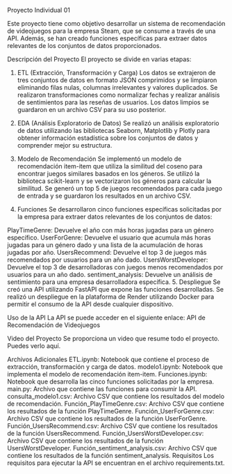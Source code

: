 Proyecto Individual 01

Este proyecto tiene como objetivo desarrollar un sistema de recomendación de videojuegos para la empresa Steam, que se consume a través de una API. Además, se han creado funciones específicas para extraer datos relevantes de los conjuntos de datos proporcionados.

Descripción del Proyecto
El proyecto se divide en varias etapas:

1. ETL (Extracción, Transformación y Carga)
Los datos se extrajeron de tres conjuntos de datos en formato JSON comprimidos y se limpiaron eliminando filas nulas, columnas irrelevantes y valores duplicados. Se realizaron transformaciones como normalizar fechas y realizar análisis de sentimientos para las reseñas de usuarios. Los datos limpios se guardaron en un archivo CSV para su uso posterior.

2. EDA (Análisis Exploratorio de Datos)
Se realizó un análisis exploratorio de datos utilizando las bibliotecas Seaborn, Matplotlib y Plotly para obtener información estadística sobre los conjuntos de datos y comprender mejor su estructura.

3. Modelo de Recomendación
Se implementó un modelo de recomendación item-item que utiliza la similitud del coseno para encontrar juegos similares basados en los géneros. Se utilizó la biblioteca scikit-learn y se vectorizaron los géneros para calcular la similitud. Se generó un top 5 de juegos recomendados para cada juego de entrada y se guardaron los resultados en un archivo CSV.

4. Funciones
Se desarrollaron cinco funciones específicas solicitadas por la empresa para extraer datos relevantes de los conjuntos de datos:

PlayTimeGenre: Devuelve el año con más horas jugadas para un género específico.
UserForGenre: Devuelve el usuario que acumula más horas jugadas para un género dado y una lista de la acumulación de horas jugadas por año.
UsersRecommend: Devuelve el top 3 de juegos más recomendados por usuarios para un año dado.
UsersWorstDeveloper: Devuelve el top 3 de desarrolladoras con juegos menos recomendados por usuarios para un año dado.
sentiment_analysis: Devuelve un análisis de sentimiento para una empresa desarrolladora específica.
5. Despliegue
Se creó una API utilizando FastAPI que expone las funciones desarrolladas. Se realizó un despliegue en la plataforma de Render utilizando Docker para permitir el consumo de la API desde cualquier dispositivo.

Uso de la API
La API se puede acceder en el siguiente enlace: API de Recomendación de Videojuegos

Video del Proyecto
Se proporciona un video que resume todo el proyecto. Puedes verlo aquí.

Archivos Adicionales
ETL.ipynb: Notebook que contiene el proceso de extracción, transformación y carga de datos.
modelo1.ipynb: Notebook que implementa el modelo de recomendación item-item.
Funciones.ipynb: Notebook que desarrolla las cinco funciones solicitadas por la empresa.
main.py: Archivo que contiene las funciones para consumir la API.
consulta_modelo1.csv: Archivo CSV que contiene los resultados del modelo de recomendación.
Función_PlayTimeGenre.csv: Archivo CSV que contiene los resultados de la función PlayTimeGenre.
Función_UserForGenre.csv: Archivo CSV que contiene los resultados de la función UserForGenre.
Función_UsersRecommend.csv: Archivo CSV que contiene los resultados de la función UsersRecommend.
Función_UsersWorstDeveloper.csv: Archivo CSV que contiene los resultados de la función UsersWorstDeveloper.
Función_sentiment_analysis.csv: Archivo CSV que contiene los resultados de la función sentiment_analysis.
Requisitos
Los requisitos para ejecutar la API se encuentran en el archivo requirements.txt.
